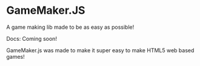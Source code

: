 # GameMaker.JS
A game making lib made to be as easy as possible!  

Docs: Coming soon!

GameMaker.js was made to make it super easy to make HTML5 web based games!
